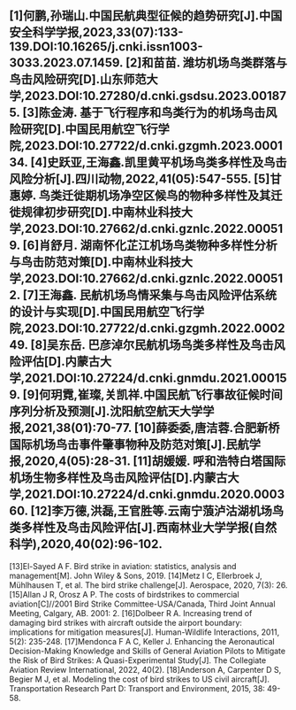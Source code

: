 [1]何鹏,孙瑞山.中国民航典型征候的趋势研究[J].中国安全科学学报,2023,33(07):133-139.DOI:10.16265/j.cnki.issn1003-3033.2023.07.1459.
[2]和苗苗. 潍坊机场鸟类群落与鸟击风险研究[D].山东师范大学,2023.DOI:10.27280/d.cnki.gsdsu.2023.001875.
[3]陈金涛. 基于飞行程序和鸟类行为的机场鸟击风险研究[D].中国民用航空飞行学院,2023.DOI:10.27722/d.cnki.gzgmh.2023.000134.
[4]史跃亚,王海鑫.凯里黄平机场鸟类多样性及鸟击风险分析[J].四川动物,2022,41(05):547-555.
[5]甘惠婷. 鸟类迁徙期机场净空区候鸟的物种多样性及其迁徙规律初步研究[D].中南林业科技大学,2023.DOI:10.27662/d.cnki.gznlc.2022.000519.
[6]肖舒月. 湖南怀化芷江机场鸟类物种多样性分析与鸟击防范对策[D].中南林业科技大学,2023.DOI:10.27662/d.cnki.gznlc.2022.000512.
[7]王海鑫. 民航机场鸟情采集与鸟击风险评估系统的设计与实现[D].中国民用航空飞行学院,2023.DOI:10.27722/d.cnki.gzgmh.2022.000249.
[8]吴东岳. 巴彦淖尔民航机场鸟类多样性及鸟击风险评估[D].内蒙古大学,2021.DOI:10.27224/d.cnki.gnmdu.2021.000159.
[9]何玥霓,崔璨,关凯祥.中国民航飞行事故征候时间序列分析及预测[J].沈阳航空航天大学学报,2021,38(01):70-77.
[10]薛委委,唐洁蓉.合肥新桥国际机场鸟击事件肇事物种及防范对策[J].民航学报,2020,4(05):28-31.
[11]胡媛媛. 呼和浩特白塔国际机场生物多样性及鸟击风险评估[D].内蒙古大学,2021.DOI:10.27224/d.cnki.gnmdu.2020.000360.
[12]李万德,洪磊,王官胜等.云南宁蒗泸沽湖机场鸟类多样性及鸟击风险评估[J].西南林业大学学报(自然科学),2020,40(02):96-102.
---
[13]El-Sayed A F. Bird strike in aviation: statistics, analysis and management[M]. John Wiley & Sons, 2019.
[14]Metz I C, Ellerbroek J, Mühlhausen T, et al. The bird strike challenge[J]. Aerospace, 2020, 7(3): 26.
[15]Allan J R, Orosz A P. The costs of birdstrikes to commercial aviation[C]//2001 Bird Strike Committee-USA/Canada, Third Joint Annual Meeting, Calgary, AB. 2001: 2.
[16]Dolbeer R A. Increasing trend of damaging bird strikes with aircraft outside the airport boundary: implications for mitigation measures[J]. Human-Wildlife Interactions, 2011, 5(2): 235-248.
[17]Mendonca F A C, Keller J. Enhancing the Aeronautical Decision-Making Knowledge and Skills of General Aviation Pilots to Mitigate the Risk of Bird Strikes: A Quasi-Experimental Study[J]. The Collegiate Aviation Review International, 2022, 40(2).
[18]Anderson A, Carpenter D S, Begier M J, et al. Modeling the cost of bird strikes to US civil aircraft[J]. Transportation Research Part D: Transport and Environment, 2015, 38: 49-58.
